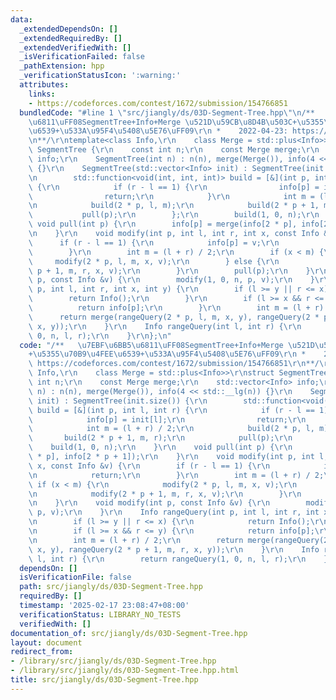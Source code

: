 ```yaml
---
data:
  _extendedDependsOn: []
  _extendedRequiredBy: []
  _extendedVerifiedWith: []
  _isVerificationFailed: false
  _pathExtension: hpp
  _verificationStatusIcon: ':warning:'
  attributes:
    links:
    - https://codeforces.com/contest/1672/submission/154766851
  bundledCode: "#line 1 \"src/jiangly/ds/03D-Segment-Tree.hpp\"\n/**   \u7EBF\u6BB5\
    \u6811\uFF08SegmentTree+Info+Merge \u521D\u59CB\u8D4B\u503C+\u5355\u70B9\u4FEE\
    \u6539+\u533A\u95F4\u5408\u5E76\uFF09\r\n *    2022-04-23: https://codeforces.com/contest/1672/submission/154766851\r\
    \n**/\r\ntemplate<class Info,\r\n    class Merge = std::plus<Info>>\r\nstruct\
    \ SegmentTree {\r\n    const int n;\r\n    const Merge merge;\r\n    std::vector<Info>\
    \ info;\r\n    SegmentTree(int n) : n(n), merge(Merge()), info(4 << std::__lg(n))\
    \ {}\r\n    SegmentTree(std::vector<Info> init) : SegmentTree(init.size()) {\r\
    \n        std::function<void(int, int, int)> build = [&](int p, int l, int r)\
    \ {\r\n            if (r - l == 1) {\r\n                info[p] = init[l];\r\n\
    \                return;\r\n            }\r\n            int m = (l + r) / 2;\r\
    \n            build(2 * p, l, m);\r\n            build(2 * p + 1, m, r);\r\n \
    \           pull(p);\r\n        };\r\n        build(1, 0, n);\r\n    }\r\n   \
    \ void pull(int p) {\r\n        info[p] = merge(info[2 * p], info[2 * p + 1]);\r\
    \n    }\r\n    void modify(int p, int l, int r, int x, const Info &v) {\r\n  \
    \      if (r - l == 1) {\r\n            info[p] = v;\r\n            return;\r\n\
    \        }\r\n        int m = (l + r) / 2;\r\n        if (x < m) {\r\n       \
    \     modify(2 * p, l, m, x, v);\r\n        } else {\r\n            modify(2 *\
    \ p + 1, m, r, x, v);\r\n        }\r\n        pull(p);\r\n    }\r\n    void modify(int\
    \ p, const Info &v) {\r\n        modify(1, 0, n, p, v);\r\n    }\r\n    Info rangeQuery(int\
    \ p, int l, int r, int x, int y) {\r\n        if (l >= y || r <= x) {\r\n    \
    \        return Info();\r\n        }\r\n        if (l >= x && r <= y) {\r\n  \
    \          return info[p];\r\n        }\r\n        int m = (l + r) / 2;\r\n  \
    \      return merge(rangeQuery(2 * p, l, m, x, y), rangeQuery(2 * p + 1, m, r,\
    \ x, y));\r\n    }\r\n    Info rangeQuery(int l, int r) {\r\n        return rangeQuery(1,\
    \ 0, n, l, r);\r\n    }\r\n};\n"
  code: "/**   \u7EBF\u6BB5\u6811\uFF08SegmentTree+Info+Merge \u521D\u59CB\u8D4B\u503C\
    +\u5355\u70B9\u4FEE\u6539+\u533A\u95F4\u5408\u5E76\uFF09\r\n *    2022-04-23:\
    \ https://codeforces.com/contest/1672/submission/154766851\r\n**/\r\ntemplate<class\
    \ Info,\r\n    class Merge = std::plus<Info>>\r\nstruct SegmentTree {\r\n    const\
    \ int n;\r\n    const Merge merge;\r\n    std::vector<Info> info;\r\n    SegmentTree(int\
    \ n) : n(n), merge(Merge()), info(4 << std::__lg(n)) {}\r\n    SegmentTree(std::vector<Info>\
    \ init) : SegmentTree(init.size()) {\r\n        std::function<void(int, int, int)>\
    \ build = [&](int p, int l, int r) {\r\n            if (r - l == 1) {\r\n    \
    \            info[p] = init[l];\r\n                return;\r\n            }\r\n\
    \            int m = (l + r) / 2;\r\n            build(2 * p, l, m);\r\n     \
    \       build(2 * p + 1, m, r);\r\n            pull(p);\r\n        };\r\n    \
    \    build(1, 0, n);\r\n    }\r\n    void pull(int p) {\r\n        info[p] = merge(info[2\
    \ * p], info[2 * p + 1]);\r\n    }\r\n    void modify(int p, int l, int r, int\
    \ x, const Info &v) {\r\n        if (r - l == 1) {\r\n            info[p] = v;\r\
    \n            return;\r\n        }\r\n        int m = (l + r) / 2;\r\n       \
    \ if (x < m) {\r\n            modify(2 * p, l, m, x, v);\r\n        } else {\r\
    \n            modify(2 * p + 1, m, r, x, v);\r\n        }\r\n        pull(p);\r\
    \n    }\r\n    void modify(int p, const Info &v) {\r\n        modify(1, 0, n,\
    \ p, v);\r\n    }\r\n    Info rangeQuery(int p, int l, int r, int x, int y) {\r\
    \n        if (l >= y || r <= x) {\r\n            return Info();\r\n        }\r\
    \n        if (l >= x && r <= y) {\r\n            return info[p];\r\n        }\r\
    \n        int m = (l + r) / 2;\r\n        return merge(rangeQuery(2 * p, l, m,\
    \ x, y), rangeQuery(2 * p + 1, m, r, x, y));\r\n    }\r\n    Info rangeQuery(int\
    \ l, int r) {\r\n        return rangeQuery(1, 0, n, l, r);\r\n    }\r\n};"
  dependsOn: []
  isVerificationFile: false
  path: src/jiangly/ds/03D-Segment-Tree.hpp
  requiredBy: []
  timestamp: '2025-02-17 23:08:47+08:00'
  verificationStatus: LIBRARY_NO_TESTS
  verifiedWith: []
documentation_of: src/jiangly/ds/03D-Segment-Tree.hpp
layout: document
redirect_from:
- /library/src/jiangly/ds/03D-Segment-Tree.hpp
- /library/src/jiangly/ds/03D-Segment-Tree.hpp.html
title: src/jiangly/ds/03D-Segment-Tree.hpp
---
```

